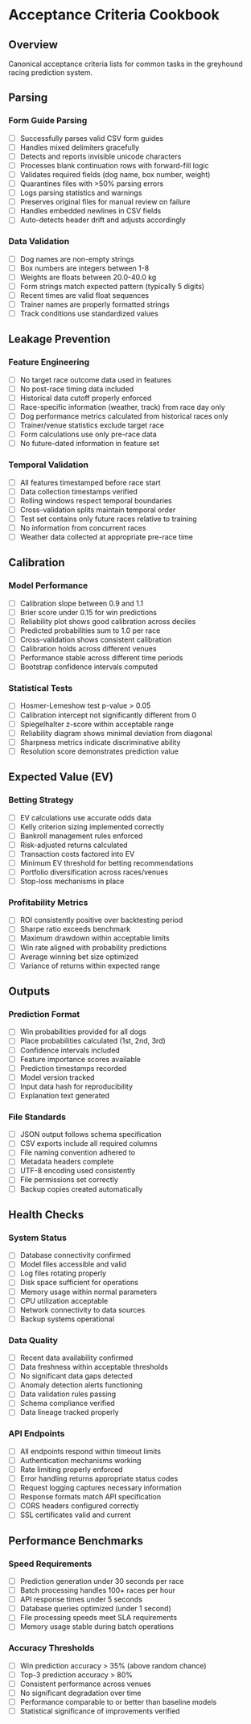# Acceptance Criteria Cookbook

## Overview
Canonical acceptance criteria lists for common tasks in the greyhound racing prediction system.

## Parsing

### Form Guide Parsing
- [ ] Successfully parses valid CSV form guides
- [ ] Handles mixed delimiters gracefully
- [ ] Detects and reports invisible unicode characters
- [ ] Processes blank continuation rows with forward-fill logic
- [ ] Validates required fields (dog name, box number, weight)
- [ ] Quarantines files with >50% parsing errors
- [ ] Logs parsing statistics and warnings
- [ ] Preserves original files for manual review on failure
- [ ] Handles embedded newlines in CSV fields
- [ ] Auto-detects header drift and adjusts accordingly

### Data Validation
- [ ] Dog names are non-empty strings
- [ ] Box numbers are integers between 1-8
- [ ] Weights are floats between 20.0-40.0 kg
- [ ] Form strings match expected pattern (typically 5 digits)
- [ ] Recent times are valid float sequences
- [ ] Trainer names are properly formatted strings
- [ ] Track conditions use standardized values

## Leakage Prevention

### Feature Engineering
- [ ] No target race outcome data used in features
- [ ] No post-race timing data included
- [ ] Historical data cutoff properly enforced
- [ ] Race-specific information (weather, track) from race day only
- [ ] Dog performance metrics calculated from historical races only
- [ ] Trainer/venue statistics exclude target race
- [ ] Form calculations use only pre-race data
- [ ] No future-dated information in feature set

### Temporal Validation
- [ ] All features timestamped before race start
- [ ] Data collection timestamps verified
- [ ] Rolling windows respect temporal boundaries
- [ ] Cross-validation splits maintain temporal order
- [ ] Test set contains only future races relative to training
- [ ] No information from concurrent races
- [ ] Weather data collected at appropriate pre-race time

## Calibration

### Model Performance
- [ ] Calibration slope between 0.9 and 1.1
- [ ] Brier score under 0.15 for win predictions
- [ ] Reliability plot shows good calibration across deciles
- [ ] Predicted probabilities sum to 1.0 per race
- [ ] Cross-validation shows consistent calibration
- [ ] Calibration holds across different venues
- [ ] Performance stable across different time periods
- [ ] Bootstrap confidence intervals computed

### Statistical Tests
- [ ] Hosmer-Lemeshow test p-value > 0.05
- [ ] Calibration intercept not significantly different from 0
- [ ] Spiegelhalter z-score within acceptable range
- [ ] Reliability diagram shows minimal deviation from diagonal
- [ ] Sharpness metrics indicate discriminative ability
- [ ] Resolution score demonstrates prediction value

## Expected Value (EV)

### Betting Strategy
- [ ] EV calculations use accurate odds data
- [ ] Kelly criterion sizing implemented correctly
- [ ] Bankroll management rules enforced
- [ ] Risk-adjusted returns calculated
- [ ] Transaction costs factored into EV
- [ ] Minimum EV threshold for betting recommendations
- [ ] Portfolio diversification across races/venues
- [ ] Stop-loss mechanisms in place

### Profitability Metrics
- [ ] ROI consistently positive over backtesting period
- [ ] Sharpe ratio exceeds benchmark
- [ ] Maximum drawdown within acceptable limits
- [ ] Win rate aligned with probability predictions
- [ ] Average winning bet size optimized
- [ ] Variance of returns within expected range

## Outputs

### Prediction Format
- [ ] Win probabilities provided for all dogs
- [ ] Place probabilities calculated (1st, 2nd, 3rd)
- [ ] Confidence intervals included
- [ ] Feature importance scores available
- [ ] Prediction timestamps recorded
- [ ] Model version tracked
- [ ] Input data hash for reproducibility
- [ ] Explanation text generated

### File Standards
- [ ] JSON output follows schema specification
- [ ] CSV exports include all required columns
- [ ] File naming convention adhered to
- [ ] Metadata headers complete
- [ ] UTF-8 encoding used consistently
- [ ] File permissions set correctly
- [ ] Backup copies created automatically

## Health Checks

### System Status
- [ ] Database connectivity confirmed
- [ ] Model files accessible and valid
- [ ] Log files rotating properly
- [ ] Disk space sufficient for operations
- [ ] Memory usage within normal parameters
- [ ] CPU utilization acceptable
- [ ] Network connectivity to data sources
- [ ] Backup systems operational

### Data Quality
- [ ] Recent data availability confirmed
- [ ] Data freshness within acceptable thresholds
- [ ] No significant data gaps detected
- [ ] Anomaly detection alerts functioning
- [ ] Data validation rules passing
- [ ] Schema compliance verified
- [ ] Data lineage tracked properly

### API Endpoints
- [ ] All endpoints respond within timeout limits
- [ ] Authentication mechanisms working
- [ ] Rate limiting properly enforced
- [ ] Error handling returns appropriate status codes
- [ ] Request logging captures necessary information
- [ ] Response formats match API specification
- [ ] CORS headers configured correctly
- [ ] SSL certificates valid and current

## Performance Benchmarks

### Speed Requirements
- [ ] Prediction generation under 30 seconds per race
- [ ] Batch processing handles 100+ races per hour
- [ ] API response times under 5 seconds
- [ ] Database queries optimized (under 1 second)
- [ ] File processing speeds meet SLA requirements
- [ ] Memory usage stable during batch operations

### Accuracy Thresholds
- [ ] Win prediction accuracy > 35% (above random chance)
- [ ] Top-3 prediction accuracy > 80%
- [ ] Consistent performance across venues
- [ ] No significant degradation over time
- [ ] Performance comparable to or better than baseline models
- [ ] Statistical significance of improvements verified
